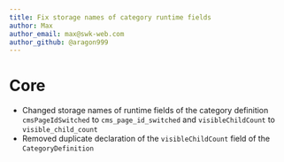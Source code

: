 ```yaml
---
title: Fix storage names of category runtime fields
author: Max
author_email: max@swk-web.com
author_github: @aragon999
---
```

# Core
* Changed storage names of runtime fields of the category definition `cmsPageIdSwitched` to `cms_page_id_switched` and `visibleChildCount` to `visible_child_count`
* Removed duplicate declaration of the `visibleChildCount` field of the `CategoryDefinition`
